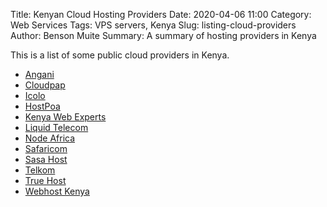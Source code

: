 Title: Kenyan Cloud Hosting Providers
Date: 2020-04-06 11:00
Category: Web Services
Tags: VPS servers, Kenya
Slug: listing-cloud-providers
Author: Benson Muite
Summary: A summary of hosting providers in Kenya

This is a list of some public cloud providers in Kenya.

* [Angani](https://www.angani.co/)
* [Cloudpap](http://www.cloudpap.com/)
* [Icolo](https://www.icolo.io/)
* [HostPoa](https://hostpoa.co.ke)
* [Kenya Web Experts](https://kenyawebexperts.com)
* [Liquid Telecom](https://www.liquidtelecom.com/)
* [Node Africa](https://node.africa/)
* [Safaricom](https://www.safaricom.co.ke/business)
* [Sasa Host](https://www.sasahost.co.ke)
* [Telkom](https://telkom.co.ke/cloud-solutions)
* [True Host](https://truehost.co.ke)
* [Webhost Kenya](https://www.webhostkenya.co.ke/)
